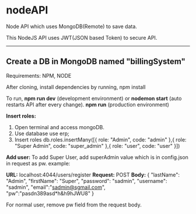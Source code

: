 # **nodeAPI**

Node API which uses MongoDB(Remote) to save data.

This NodeJS API uses JWT(JSON based Token) to secure API.

------------
**Create a DB in MongoDB named "billingSystem"**
------------

Requirements: NPM, NODE

After cloning, install dependencies by running, npm install

To run, 
**npm run dev** (development environment) or **nodemon start** (auto restarts API after every change). 
**npm run** (production environment)

**Insert roles:** 
1. Open terminal and access mongoDB.
2. Use database 
  use erp;
3. Insert roles
  db.roles.insertMany([{ role: "Admin", code: "admin" },{ role: "Super Admin", code: "super_admin" },{ role: "user", code: "user" }])

**Add user:** 
To add Super User, add superAdmin value which is in config.json in request as pw.
example:

**URL:** localhost:4044/users/register 
**Request:** POST 
**Body:** 
{ 
"lastName": "Admin", 
"firstName": "Super", 
"password": "sadmin", 
"username": "sadmin", 
"email":"sadmin@sgmail.com", 
"pw":"pasdn389asd*h&h9hJWU8"
}

For normal user, remove pw field from the request body.
